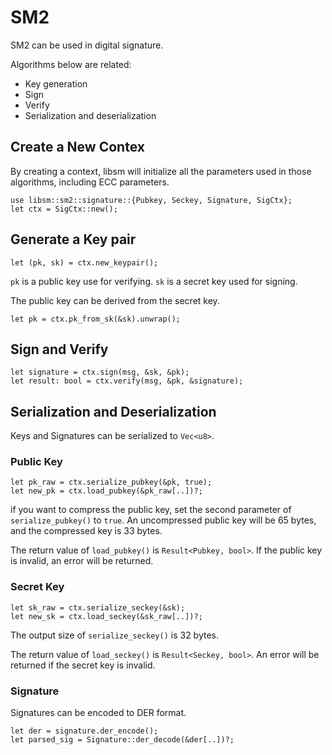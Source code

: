 # SM2

SM2 can be used in digital signature.

Algorithms below are related:

- Key generation
- Sign
- Verify
- Serialization and deserialization

## Create a New Contex

By creating a context, libsm will initialize all the parameters used in those algorithms, including ECC parameters.

```
use libsm::sm2::signature::{Pubkey, Seckey, Signature, SigCtx};
let ctx = SigCtx::new();
```

## Generate a Key pair

```
let (pk, sk) = ctx.new_keypair();
```

`pk` is a public key use for verifying. `sk` is a secret key used for signing.

The public key can be derived from the secret key.

```
let pk = ctx.pk_from_sk(&sk).unwrap();
```

## Sign and Verify

```
let signature = ctx.sign(msg, &sk, &pk);
let result: bool = ctx.verify(msg, &pk, &signature);
```

## Serialization and Deserialization
 
Keys and Signatures can be serialized to ``Vec<u8>``.

### Public Key

```
let pk_raw = ctx.serialize_pubkey(&pk, true);
let new_pk = ctx.load_pubkey(&pk_raw[..])?;
```

if you want to compress the public key, set the second parameter of `serialize_pubkey()` to `true`. An uncompressed public key will be 65 bytes, and the compressed key is 33 bytes.

The return value of `load_pubkey()` is ``Result<Pubkey, bool>``. If the public key is invalid, an error will be returned.

### Secret Key

```
let sk_raw = ctx.serialize_seckey(&sk);
let new_sk = ctx.load_seckey(&sk_raw[..])?;
```

The output size of `serialize_seckey()` is 32 bytes.

The return value of `load_seckey()` is `Result<Seckey, bool>`. An error will be returned if the secret key is invalid.

### Signature

Signatures can be encoded to DER format.

```
let der = signature.der_encode();
let parsed_sig = Signature::der_decode(&der[..])?;
```

